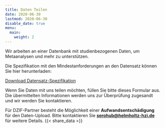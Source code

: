 ```yaml
---
title: Daten Teilen
date: 2020-06-30
lastmod: 2020-06-30
disable_date: true
menu:
  main:
    weight: 2
---
```


Wir arbeiten an einer Datenbank mit studienbezogenen Daten, um Metaanalysen und mehr zu unterstützen.

Die Spezifikation mit den Mindestanforderungen an den Datensatz können Sie hier herunterladen:

<a class="button hollow primary" href="/data/DataModel_LEOSS.sero-survey_DZIF_gek_200514.xlsx">Download Datensatz-Spezifikation</a>

Wenn Sie Daten mit uns teilen möchten, füllen Sie bitte dieses Formular aus. Die übermittelten Informationen werden uns zur Überprüfung zugesandt und wir werden Sie kontaktieren.

Für DZIF-Partner besteht die Möglichkeit einer **Aufwandsentschädigung** für den Daten-Upload. Bitte kontaktieren Sie <b><a href="mailto:serohub@helmholtz-hzi.de">serohub@helmholtz-hzi.de</a></b> für weitere Details.
{{< share_data >}}